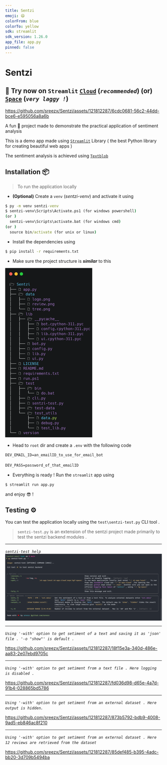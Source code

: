 ```yaml
---
title: Sentzi
emoji: 😄
colorFrom: blue
colorTo: yellow
sdk: streamlit
sdk_version: 1.26.0
app_file: app.py
pinned: false
---
```


# Sentzi

## 🎉 Try now on `Streamlit` [`Cloud`](https://sentzi.streamlit.app/) (_`recommended`_) (or) [`Space`](https://huggingface.co/spaces/Sreezx/Sentzi) (_`very laggy !`_)

https://github.com/sreezx/Sentzi/assets/121812287/6cdc0681-56c2-44dd-bce6-e595056a8a6b

A fun 🥳 project made to demonstrate the practical application of sentiment analysis 

This is a demo app made using [`Streamlit`](streamlit.io) Library ( the best Python library for creating beautiful web apps )

The sentiment analysis is achieved using [`Textblob`](https://github.com/sloria/TextBlob)

## Installation 📦

> To run the application locally 
- **(Optional)** Create a `venv` (_sentzi-venv_) and activate it using 
```cmd
$ py -m venv sentzi-venv
$ sentzi-venv\Scripts\Activate.ps1 (for windows powershell)
(or )
  sentzi-venv\Scripts\activate.bat (for windows cmd)
(or )
  source bin/activate (for unix or linux)
```
- Install the dependencies using 
```cmd
$ pip install -r requirements.txt
```
- Make sure the project structure is _**similar**_ to this 

<img src="data/tree.png" alt="tree" width="280"/>

- Head to `root` dir and create a `.env` with the following code 

```cmd
DEV_EMAIL_ID=an_emailID_to_use_for_email_bot

DEV_PASS=password_of_that_emailID
```

- Everything is ready ! Run the `streamlit` app using 
```cmd
$ streamlit run app.py
```
and enjoy 😎 !

## Testing ⚙️ 

You can test the application locally using the `test\sentzi-test.py` CLI tool . 

> `sentzi-test.py` is an extension of the sentzi project made primarily to test the sentzi backend modules . 
---
_`sentzi-test help`_
<img src="data/test-help.png" alt="sentzi-test-help" style="max-width: 100% ;" />

---
_`Using '-with' option to get setiment of a text and saving it as 'json' file . '-o "show"' is default . `_

https://github.com/sreezx/Sentzi/assets/121812287/18f15e3a-340d-486e-aa83-2e07ebd9705c

---
_`Using '-with' option to get setiment from a text file . Here logging is disabled . `_

https://github.com/sreezx/Sentzi/assets/121812287/fd036d98-d65e-4a7d-91b4-028865bd5786

---
_`Using '-with' option to get setiment from an external dataset . Here output is hidden. `_

https://github.com/sreezx/Sentzi/assets/121812287/873b5792-bdb9-4008-9ad5-eb846ac8f210

---
_`Using '-with' option to get setiment from an external dataset . Here 12 reviews are retrieved from the dataset `_

https://github.com/sreezx/Sentzi/assets/121812287/85def485-b395-4adc-bb20-3d709b5494ba
